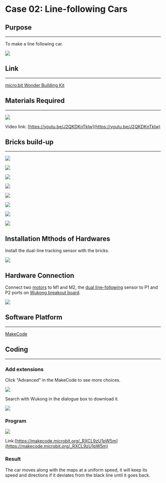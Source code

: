 # Case 02: Line-following Cars

## Purpose
---
To make a line following car.

![](./images/case-02-01.png)

## Link
---
[micro:bit Wonder Building Kit](https://www.elecfreaks.com/micro-bit-wonder-building-kit-without-micro-bit-board.html)

## Materials Required
---
![](./images/case-02-02.png)

Video link:
[https://youtu.be/J2QKDKnTklw](https://youtu.be/J2QKDKnTklw)



## Bricks build-up
---


![](./images/step-case-02-01.png)

![](./images/step-case-02-02.png)

![](./images/step-case-02-03.png)

![](./images/step-case-02-04.png)

![](./images/step-case-02-05.png)

![](./images/step-case-02-06.png)

![](./images/step-case-02-07.png)

![](./images/step-case-02-08.png)

## Installation Mthods of Hardwares

Install the dual-line tracking sensor with the bricks.

![](./images/Wonder-Building-Kit-step-line-following.png)

## Hardware Connection

Connect two [motors](https://www.elecfreaks.com/geekservo-motor-2kg-compatible-with-lego.html) to M1 and M2, the [dual line-following](https://www.elecfreaks.com/octopus-2-channel-tracking-module.html) sensor to P1 and P2 ports on [Wukong breakout board](https://www.elecfreaks.com/wukong-board-with-lego-holder-for-micro-bit.html).

![](./images/Wonder-Building-Kit-case-02-06.png)


## Software Platform
---
[MakeCode](https://makecode.microbit.org/)

## Coding
---
### Add extensions
Click "Advanced" in the MakeCode to see more choices.

![](./images/case-01-03.png)

Search with Wukong in the dialogue box to download it.

![](./images/case-01-04.png)


### Program

![](./images/case-02-05.png)

Link:[https://makecode.microbit.org/_RXCL9zU1pW5m](https://makecode.microbit.org/_RXCL9zU1pW5m)

### Result

The car moves along with the maps at a uniform speed, it will keep its speed and directions if it deviates from the black line until it goes back.
